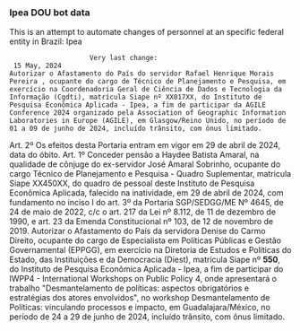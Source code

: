  ### Ipea DOU bot data
 This is an attempt to automate changes of personnel at an specific federal entity in Brazil: Ipea
 
                        Very last change: 
 	 15 May, 2024
	Autorizar o Afastamento do País do servidor Rafael Henrique Morais Pereira , ocupante do cargo de Técnico de Planejamento e Pesquisa, em exercício na Coordenadoria Geral de Ciência de Dados e Tecnologia da Informação (Cgdti), matrícula Siape nº XX017XX, do Instituto de Pesquisa Econômica Aplicada - Ipea, a fim de participar da AGILE Conference 2024 organizado pela Association of Geographic Information Laboratories in Europe (AGILE), em Glasgow/Reino Unido, no período de 01 a 09 de junho de 2024, incluído trânsito, com ônus limitado.
Art. 2º Os efeitos desta Portaria entram em vigor em 29 de abril de 2024, data do óbito.
Art. 1º Conceder pensão a Haydee Batista Amaral, na qualidade de cônjuge do ex-servidor José Amaral Sobrinho, ocupante do cargo Técnico de Planejamento e Pesquisa - Quadro Suplementar, matricula Siape XX450XX, do quadro de pessoal deste Instituto de Pesquisa Econômica Aplicada, falecido na inatividade, em 29 de abril de 2024, com fundamento no inciso I do art. 3º da Portaria SGP/SEDGG/ME Nº 4645, de 24 de maio de 2022, c/c o art. 217 da Lei nº 8.112, de 11 de dezembro de 1990, e art. 23 da Emenda Constitucional nº 103, de 12 de novembro de 2019.
Autorizar o Afastamento do País da servidora Denise do Carmo Direito, ocupante do cargo de Especialista em Políticas Públicas e Gestão Governamental (EPPGG), em exercício na Diretoria de Estudos e Políticas do Estado, das Instituições e da Democracia (Diest), matrícula Siape nº **550**, do Instituto de Pesquisa Econômica Aplicada - Ipea, a fim de participar do IWPP4 - International Workshops on Public Policy 4, onde apresentará o trabalho "Desmantelamento de políticas: aspectos obrigatórios e estratégias dos atores envolvidos", no workshop Desmantelamento de Políticas: vinculando processos e impacto, em Guadalajara/México, no período de 24 a 29 de junho de 2024, incluído trânsito, com ônus limitado.
